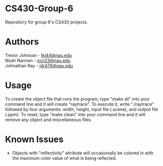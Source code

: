 # CS430-Group-6
Repository for group 6's CS430 projects.

# Authors
Trevor Johnson - tkj44@nau.edu  
Noah Nannen - ncn23@nau.edu  
Johnathan Ray - jdr479@nau.edu  
  
# Usage
To create the object file that runs the program, type "make all" into your command line and it will create "raytrace". To execute it, write "./raytrace" followed by four arguments: width, height, input file (.scene), and output file (.ppm). To reset, type "make clean" into your command line and it will remove any object and miscellaneous files.
  
# Known Issues
- Objects with "reflectivity" attribute will occasionally be colored in with the maximum color value of what is being reflected.
